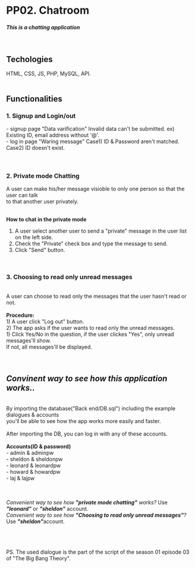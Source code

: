 <h1 style=>PP02. Chatroom</h1>

<h4><i>This is a chatting application</i></h4>
<br/>
<h2>Techologies</h2>

HTML, CSS, JS, PHP, MySQL, API. 
<br/><br/>
<h2>Functionalities</h2>

<h3>1. Signup and Login/out </h3>
   - signup page
    "Data varification"
    Invalid data can't be submitted.  
    ex) Existing ID, email address without '@'.
    <br/>
   - log in page
    "Waring message"
    Case1) ID & Password aren't matched.
    Case2) ID doesn't exist.
   <br/><br/><br/>
   
<h3>2. Private mode Chatting</h3>
  A user can make his/her message visioble to only one person so that the user can talk <br/>
  to that another user privately.<br/>
  <br/>
  
  <b>How to chat in the private mode</b><br/>
  1. A user select another user to send a "private" message in the user list on the left side.<br/>
  2. Check the "Private" check box and type the message to send. <br/>
  3. Click "Send" button. <br/>
  <br/>
  
<h3>3. Choosing to read only unread messages</h3></br>
  A user can choose to read only the messages that the user hasn't read or not.<br/><br/>   
   <b>Procedure:</b><br/>
  1) A user click "Log out" button. <br/>
  2) The app asks if the user wants to read only the unread messages. <br/>
  1) Click Yes/No in the question, if the user clickes "Yes", only unread messages'll show.<br/>
    If not, all messages'll be displayed. </br>
  <br/><br/>
 
<h2><i>Convinent way to see how this application works..</i></h2></br>
 By importing the database("Back end/DB.sql") including the example dialogues & accounts</br>
 you'll be able to see how the app works more easily and faster. </br>
 </br>
 After importing the DB, you can log in with any of these accounts.</br></br>
      <b>Accounts(ID & password)</b><br/>
   - admin   & adminpw   <br/>
   - sheldon & sheldonpw <br/>
   - leonard & leonardpw <br/>
   - howard  & howardpw  <br/>
   - laj     & lajpw    <br/>
   <br/><br/>
   
<i>Convenient way to see how <b>"private mode chatting"</b> works?</i>
Use <b><i>"leonard"</i></b> or <b><i>"sheldon"</i></b> account.<br/>
<i>Convenient way to see how <b>"Choosing to read only unread messages"</b>?</i>
Use <b><i>"sheldon"</i></b>account.<br/>
   <br/><br/><br/>


PS. The used dialogue is the part of the script of the season 01 episode 03 of "The Big Bang Theory".
